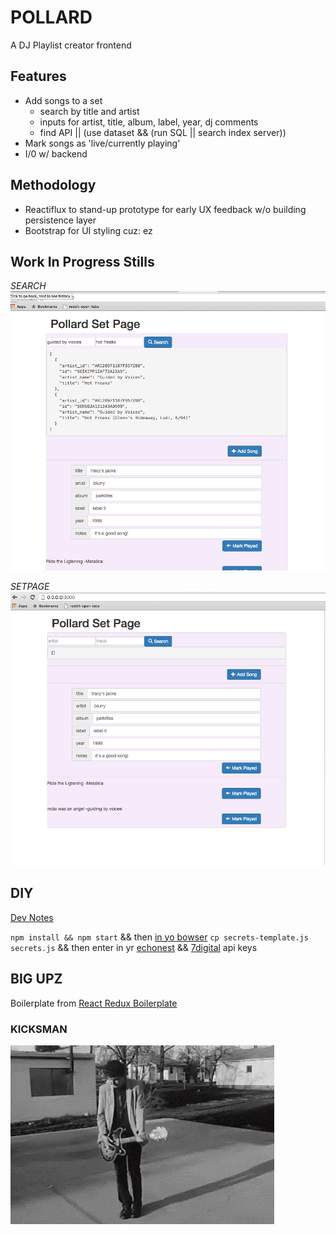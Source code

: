 # POLLARD

A DJ Playlist creator frontend

## Features
- Add songs to a set
	- search by title and artist
	- inputs for artist, title, album, label, year, dj comments
	- find API || (use dataset && (run SQL || search index server))
- Mark songs as 'live/currently playing'
- I/0 w/ backend

## Methodology
- Reactiflux to stand-up prototype for early UX feedback w/o building persistence layer
- Bootstrap for UI styling cuz: ez

## Work In Progress Stills

*SEARCH*
![search](gifs/search.png)

*SETPAGE*
![setpage](gifs/setpage.png)

## DIY

[Dev Notes][devnotes]

`npm install && npm start`
&& then [in yo bowser](http://0.0.0.0:3000)
`cp secrets-template.js secrets.js`
&& then enter in yr [echonest][echonestapikey]
&& [7digital][7digitalapikey] api keys


## BIG UPZ
Boilerplate from [React Redux Boilerplate][rrbp]

### KICKSMAN
![alt tag](gifs/kicks_man.gif)



[rrbp]: https://github.com/knowbody/react-redux-boilerplate.git
[devnotes]: devnotes.md
[echonestapikey]: https://developer.echonest.com/account/register
[7digitalapikey]: https://api-signup.7digital.com/
